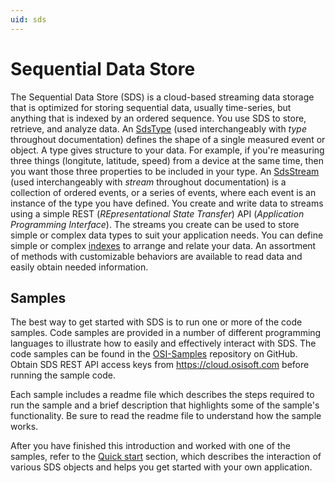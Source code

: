 ```yaml
---
uid: sds
---
```


# Sequential Data Store

The Sequential Data Store (SDS) is a cloud-based streaming data storage that is optimized for storing sequential data, usually time-series, but anything that is indexed by an ordered sequence. You use SDS to store, retrieve, and analyze data. An [SdsType](xref:sdsTypes) (used interchangeably with *type* throughout documentation) defines the shape of a single measured event or object. A type gives structure to your data. For example, if you're measuring three things (longitute, latitude, speed) from a device at the same time, then you want those three properties to be included in your type. An [SdsStream](xref:sdsStreams) (used interchangeably with *stream* throughout documentation) is a collection of ordered events, or a series of events, where each event is an instance of the type you have defined. You 
create and write data to streams using a simple REST (*REpresentational State Transfer*) API (*Application 
Programming Interface*). The streams you create can be used to store simple or complex data types to suit 
your application needs. You can define simple or complex [indexes](xref:sdsIndexes) to arrange and relate your data. An assortment 
of methods with customizable behaviors are available to read data and easily obtain needed information.

Samples
------------

The best way to get started with SDS is to run one or more of the code samples. Code samples are 
provided in a number of different programming languages to illustrate how to easily and effectively 
interact with SDS. The code samples can be found in the [OSI-Samples](https://github.com/osisoft/OSI-Samples) repository on GitHub. Obtain SDS 
REST API access keys from https://cloud.osisoft.com before running the sample code.

Each sample includes a readme file which describes the steps required to run the sample and a brief description 
that highlights some of the sample's functionality. Be sure to read the readme file to understand 
how the sample works.

After you have finished this introduction and worked with one of the samples, refer to 
the [Quick start](xref:sdsQuickStart#quick-start) section, which describes the interaction of 
various SDS objects and helps you get started with your own application.

